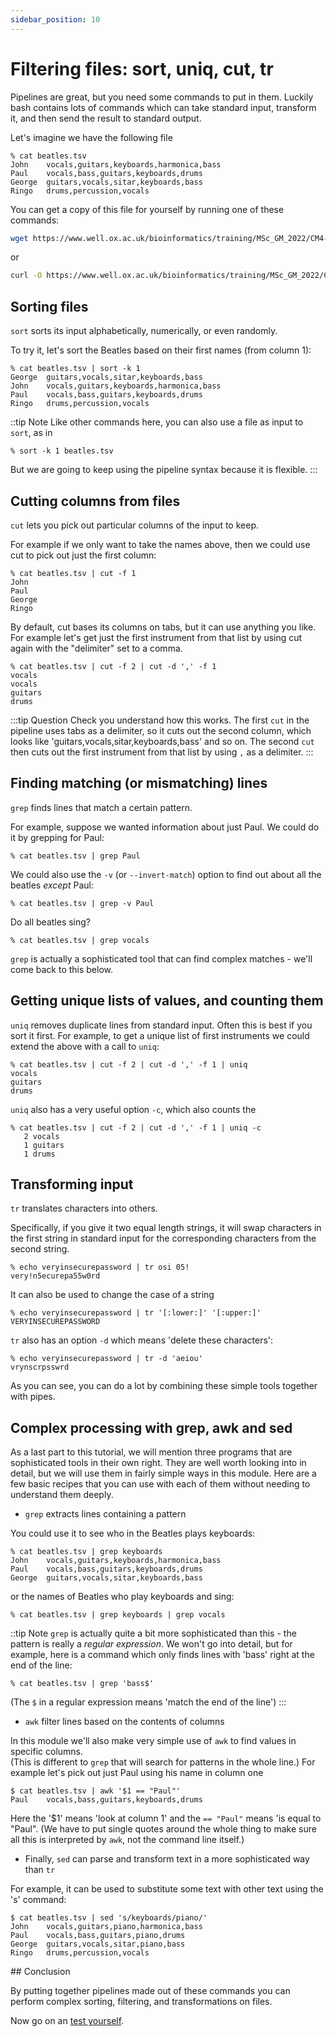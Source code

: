 ```yaml
---
sidebar_position: 10
---
```


# Filtering files: sort, uniq, cut, tr

Pipelines are great, but you need some commands to put in them. Luckily bash contains lots of commands which can take
standard input, transform it, and then send the result to standard output.

Let's imagine we have the following file

~~~~
% cat beatles.tsv 
John	vocals,guitars,keyboards,harmonica,bass
Paul	vocals,bass,guitars,keyboards,drums
George	guitars,vocals,sitar,keyboards,bass
Ringo	drums,percussion,vocals
~~~~

You can get a copy of this file for yourself by running one of these commands:

```sh
wget https://www.well.ox.ac.uk/bioinformatics/training/MSc_GM_2022/CM4-2-command_line/data/beatles.tsv
```

or 
```sh
curl -O https://www.well.ox.ac.uk/bioinformatics/training/MSc_GM_2022/CM4-2-command_line/data/beatles.tsv
```

## Sorting files

`sort` sorts its input alphabetically, numerically, or even randomly.

To try it, let's sort the Beatles based on their first names (from column 1):

~~~~
% cat beatles.tsv | sort -k 1
George	guitars,vocals,sitar,keyboards,bass
John	vocals,guitars,keyboards,harmonica,bass
Paul	vocals,bass,guitars,keyboards,drums
Ringo	drums,percussion,vocals
~~~~

::tip Note
Like other commands here, you can also use a file as input to `sort`, as in 
```
% sort -k 1 beatles.tsv
```

But we are going to keep using the pipeline syntax because it is flexible.
:::


## Cutting columns from files

`cut` lets you pick out particular columns of the input to keep.

For example if we only want to take the names above, then we could use cut to pick out just the first column:

~~~~
% cat beatles.tsv | cut -f 1
John
Paul
George
Ringo
~~~~

By default, cut bases its columns on tabs, but it can use anything you like. For example let's get just the first
instrument from that list by using cut again with the "delimiter" set to a comma.

~~~~
% cat beatles.tsv | cut -f 2 | cut -d ',' -f 1
vocals
vocals
guitars
drums
~~~~

:::tip Question
Check you understand how this works.  The first `cut` in the pipeline uses tabs as a delimiter, so it cuts out the second column, which looks like 'guitars,vocals,sitar,keyboards,bass' and so on.  The second `cut` then cuts out the first instrument from that list by using `,` as a delimiter.
:::

## Finding matching (or mismatching) lines

`grep` finds lines that match a certain pattern.

For example, suppose we wanted information about just Paul.  We could do it by grepping for Paul:
```
% cat beatles.tsv | grep Paul
```

We could also use the `-v` (or `--invert-match`) option to find out about all the beatles *except* Paul:
```
% cat beatles.tsv | grep -v Paul
```

Do all beatles sing?
```
% cat beatles.tsv | grep vocals
```

`grep` is actually a sophisticated tool that can find complex matches - we'll come back to this below.

## Getting unique lists of values, and counting them

`uniq` removes duplicate lines from standard input.  Often this is best if you sort it first.
For example, to get a unique list of first instruments we could extend the above with a call to `uniq`:

~~~~
% cat beatles.tsv | cut -f 2 | cut -d ',' -f 1 | uniq
vocals
guitars
drums
~~~~

`uniq` also has a very useful option `-c`, which also counts the 

```
% cat beatles.tsv | cut -f 2 | cut -d ',' -f 1 | uniq -c
   2 vocals
   1 guitars
   1 drums
```

## Transforming input

`tr` translates characters into others.

Specifically, if you give it two equal length strings, it will swap characters in the first string in standard input for the
corresponding characters from the second string.

~~~~
% echo veryinsecurepassword | tr osi 05!
very!n5ecurepa55w0rd
~~~~

It can also be used to change the case of a string

~~~~
% echo veryinsecurepassword | tr '[:lower:]' '[:upper:]'
VERYINSECUREPASSWORD
~~~~

`tr` also has an option `-d` which means 'delete these characters':
~~~~
% echo veryinsecurepassword | tr -d 'aeiou'
vrynscrpsswrd
~~~~

As you can see, you can do a lot by combining these simple tools together with pipes.

## Complex processing with grep, awk and sed

As a last part to this tutorial, we will mention three programs that are sophisticated tools in their own right. They
are well worth looking into in detail, but we will use them in fairly simple ways in this module. Here are a
few basic recipes that you can use with each of them without needing to understand them deeply.

* `grep` extracts lines containing a pattern

You could use it to see who in the Beatles plays keyboards:

~~~~
% cat beatles.tsv | grep keyboards
John	vocals,guitars,keyboards,harmonica,bass
Paul	vocals,bass,guitars,keyboards,drums
George	guitars,vocals,sitar,keyboards,bass
~~~~

or the names of Beatles who play keyboards and sing:
```
% cat beatles.tsv | grep keyboards | grep vocals
```

::tip Note
`grep` is actually quite a bit more sophisticated than this - the pattern is really a *regular expression*. We won't go
into detail, but for example, here is a command which only finds lines with 'bass' right at the end of the line:

```
% cat beatles.tsv | grep 'bass$'
```

(The `$` in a regular expression means 'match the end of the line')
:::

* `awk` filter lines based on the contents of columns

In this module we'll also make very simple use of `awk` to find values in specific columns.  
(This is different to `grep` that will search for patterns in the whole line.)
For example let's pick out just Paul using his name in column one

~~~~
$ cat beatles.tsv | awk '$1 == "Paul"'
Paul	vocals,bass,guitars,keyboards,drums
~~~~

Here the '$1' means 'look at column 1' and the `== "Paul"` means 'is equal to "Paul".  (We have to put single quotes
around the whole thing to make sure all this is interpreted by `awk`, not the command line itself.)


* Finally, `sed` can parse and transform text in a more sophisticated way than `tr`

For example, it can be used to substitute some text with other text using the 's' command:

~~~~
$ cat beatles.tsv | sed 's/keyboards/piano/'
John	vocals,guitars,piano,harmonica,bass
Paul	vocals,bass,guitars,piano,drums
George	guitars,vocals,sitar,piano,bass
Ringo	drums,percussion,vocals
~~~~

## Conclusion

By putting together pipelines made out of these commands you can perform complex sorting, filtering, and transformations
on files.

Now go on an [test yourself](recap_2.md).


